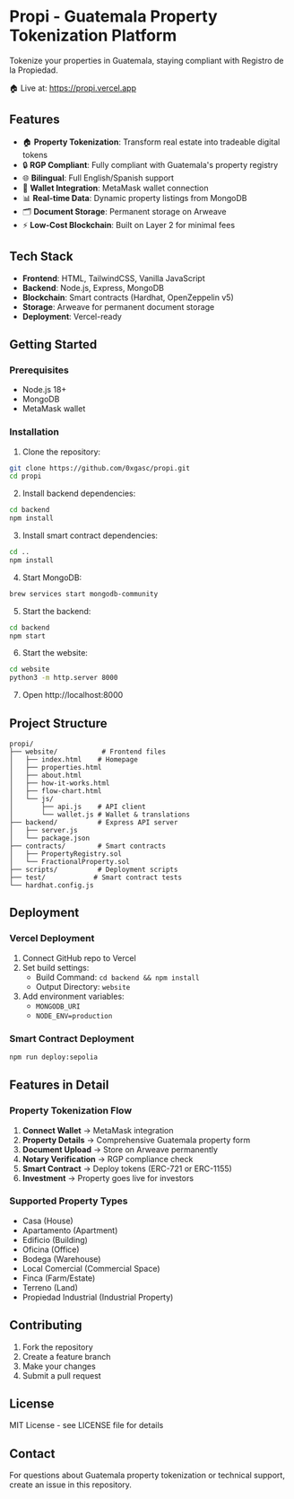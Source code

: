 # Propi - Guatemala Property Tokenization Platform

Tokenize your properties in Guatemala, staying compliant with Registro de la Propiedad.

🏠 Live at: https://propi.vercel.app

## Features

- 🏠 **Property Tokenization**: Transform real estate into tradeable digital tokens
- 🔒 **RGP Compliant**: Fully compliant with Guatemala's property registry
- 🌐 **Bilingual**: Full English/Spanish support
- 📱 **Wallet Integration**: MetaMask wallet connection
- 📊 **Real-time Data**: Dynamic property listings from MongoDB
- 🗂️ **Document Storage**: Permanent storage on Arweave
- ⚡ **Low-Cost Blockchain**: Built on Layer 2 for minimal fees

## Tech Stack

- **Frontend**: HTML, TailwindCSS, Vanilla JavaScript
- **Backend**: Node.js, Express, MongoDB
- **Blockchain**: Smart contracts (Hardhat, OpenZeppelin v5)
- **Storage**: Arweave for permanent document storage
- **Deployment**: Vercel-ready

## Getting Started

### Prerequisites
- Node.js 18+
- MongoDB
- MetaMask wallet

### Installation

1. Clone the repository:
```bash
git clone https://github.com/0xgasc/propi.git
cd propi
```

2. Install backend dependencies:
```bash
cd backend
npm install
```

3. Install smart contract dependencies:
```bash
cd ..
npm install
```

4. Start MongoDB:
```bash
brew services start mongodb-community
```

5. Start the backend:
```bash
cd backend
npm start
```

6. Start the website:
```bash
cd website
python3 -m http.server 8000
```

7. Open http://localhost:8000

## Project Structure

```
propi/
├── website/           # Frontend files
│   ├── index.html    # Homepage
│   ├── properties.html
│   ├── about.html
│   ├── how-it-works.html
│   ├── flow-chart.html
│   └── js/
│       ├── api.js    # API client
│       └── wallet.js # Wallet & translations
├── backend/          # Express API server
│   ├── server.js
│   └── package.json
├── contracts/        # Smart contracts
│   ├── PropertyRegistry.sol
│   └── FractionalProperty.sol
├── scripts/          # Deployment scripts
├── test/            # Smart contract tests
└── hardhat.config.js
```

## Deployment

### Vercel Deployment

1. Connect GitHub repo to Vercel
2. Set build settings:
   - Build Command: `cd backend && npm install`
   - Output Directory: `website`
3. Add environment variables:
   - `MONGODB_URI`
   - `NODE_ENV=production`

### Smart Contract Deployment

```bash
npm run deploy:sepolia
```

## Features in Detail

### Property Tokenization Flow
1. **Connect Wallet** → MetaMask integration
2. **Property Details** → Comprehensive Guatemala property form
3. **Document Upload** → Store on Arweave permanently  
4. **Notary Verification** → RGP compliance check
5. **Smart Contract** → Deploy tokens (ERC-721 or ERC-1155)
6. **Investment** → Property goes live for investors

### Supported Property Types
- Casa (House)
- Apartamento (Apartment)
- Edificio (Building)
- Oficina (Office)
- Bodega (Warehouse)
- Local Comercial (Commercial Space)
- Finca (Farm/Estate)
- Terreno (Land)
- Propiedad Industrial (Industrial Property)

## Contributing

1. Fork the repository
2. Create a feature branch
3. Make your changes
4. Submit a pull request

## License

MIT License - see LICENSE file for details

## Contact

For questions about Guatemala property tokenization or technical support, create an issue in this repository.

